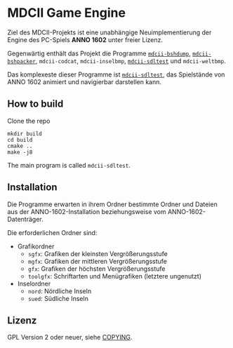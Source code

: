 MDCII Game Engine
=================

Ziel des MDCII-Projekts ist eine unabhängige Neuimplementierung der Engine des PC-Spiels **ANNO 1602** unter freier Lizenz.

Gegenwärtig enthält das Projekt die Programme [`mdcii-bshdump`](doc/mdcii-bshdump.md), [`mdcii-bshpacker`](doc/mdcii-bshpacker.md), `mdcii-codcat`, `mdcii-inselbmp`, [`mdcii-sdltest`](doc/mdcii-sdltest.md) und `mdcii-weltbmp`.

Das komplexeste dieser Programme ist [`mdcii-sdltest`](doc/mdcii-sdltest.md), das Spielstände von ANNO 1602 animiert und navigierbar darstellen kann.

How to build
------------
Clone the repo
```
mkdir build
cd build
cmake ..
make -j8
```
The main program is called `mdcii-sdltest`.

Installation
------------

Die Programme erwarten in ihrem Ordner bestimmte Ordner und Dateien aus der ANNO-1602-Installation beziehungsweise vom ANNO-1602-Datenträger.

Die erforderlichen Ordner sind:

- Grafikordner
  - `sgfx`: Grafiken der kleinsten Vergrößerungsstufe
  - `mgfx`: Grafiken der mittleren Vergrößerungsstufe
  - `gfx`: Grafiken der höchsten Vergrößerungsstufe
  - `toolgfx`: Schriftarten und Menügrafiken (letztere ungenutzt)
- Inselordner
  - `nord`: Nördliche Inseln
  - `sued`: Südliche Inseln

Lizenz
------

GPL Version 2 oder neuer, siehe [COPYING](COPYING).

